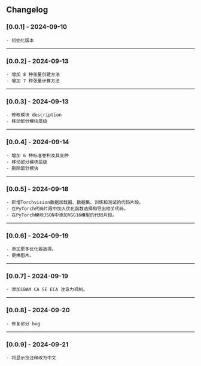 ## Changelog

### [0.0.1] - 2024-09-10



    - 初始化版本


----

### [0.0.2] - 2024-09-13



    - 增加 8 种张量创建方法
    - 增加 7 种张量计算方法


----

### [0.0.3] - 2024-09-13



    - 修改模块 description
    - 移动部分模块层级


----

### [0.0.4] - 2024-09-14


    - 增加 6 种标准卷积及其变种
    - 移动部分模块层级
    - 删除部分模块

----

### [0.0.5] - 2024-09-18



    - 新增Torchvision数据加载器、数据集、训练和测试的代码片段。
    - 在PyTorch代码片段中加入优化函数选择和导出相关代码。
    - 在PyTorch模块JSON中添加VGG16模型的代码片段。


----

### [0.0.6] - 2024-09-19


    - 添加更多优化器选择。
    - 更换图片。


----

### [0.0.7] - 2024-09-19



    - 添加CBAM CA SE ECA 注意力机制。

----

### [0.0.8] - 2024-09-20



    - 修复部分 bug

----

### [0.0.9] - 2024-09-21


    - 将显示览注释改为中文
